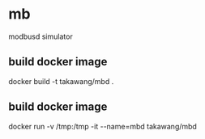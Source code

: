 # mb
modbusd simulator

## build docker image
docker build -t takawang/mbd .

## build docker image
docker run -v /tmp:/tmp -it --name=mbd takawang/mbd

